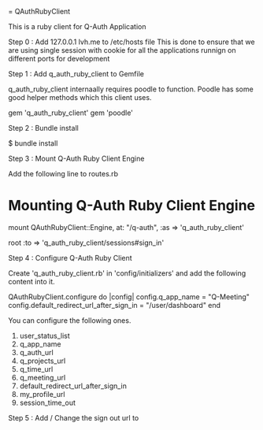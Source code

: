 = QAuthRubyClient

This is a ruby client for Q-Auth Application

Step 0 : Add 127.0.0.1 lvh.me to /etc/hosts file
This is done to ensure that we are using single session with cookie for all the applications runnign on different ports for development

Step 1 : Add q_auth_ruby_client to Gemfile

q_auth_ruby_client internaally requires poodle to function.
Poodle has some good helper methods which this client uses.

gem 'q_auth_ruby_client'
gem 'poodle'

Step 2 : Bundle install

$ bundle install

Step 3 : Mount Q-Auth Ruby Client Engine

Add the following line to routes.rb

# Mounting Q-Auth Ruby Client Engine
mount QAuthRubyClient::Engine, at: "/q-auth", :as => 'q_auth_ruby_client'

root :to => 'q_auth_ruby_client/sessions#sign_in'

Step 4 : Configure Q-Auth Ruby Client

Create 'q_auth_ruby_client.rb' in 'config/initializers' and add
the following content into it.

QAuthRubyClient.configure do |config|
  config.q_app_name = "Q-Meeting"
  config.default_redirect_url_after_sign_in = "/user/dashboard"
end

You can configure the following ones.

1. user_status_list
2. q_app_name
3. q_auth_url
4. q_projects_url
5. q_time_url
6. q_meeting_url
7. default_redirect_url_after_sign_in
8. my_profile_url
9. session_time_out

Step 5 : Add / Change the sign out url to




